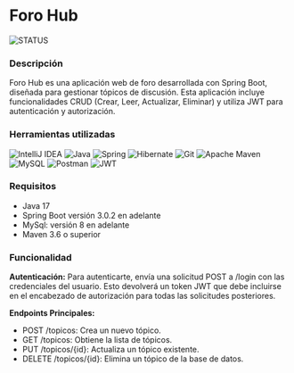 # Foro Hub
![STATUS](https://img.shields.io/badge/STATUS-FINALIZADO-blue)

### Descripción
Foro Hub es una aplicación web de foro desarrollada con Spring Boot, diseñada para gestionar tópicos de discusión. Esta aplicación incluye funcionalidades CRUD (Crear, Leer, Actualizar, Eliminar) y utiliza JWT para autenticación y autorización.

### Herramientas utilizadas
![IntelliJ IDEA](https://img.shields.io/badge/IntelliJIDEA-000000.svg?style=for-the-badge&logo=intellij-idea&logoColor=white)
![Java](https://img.shields.io/badge/java-%23ED8B00.svg?style=for-the-badge&logo=openjdk&logoColor=white)
![Spring](https://img.shields.io/badge/spring-%236DB33F.svg?style=for-the-badge&logo=spring&logoColor=white)
![Hibernate](https://img.shields.io/badge/Hibernate-59666C?style=for-the-badge&logo=Hibernate&logoColor=white)
![Git](https://img.shields.io/badge/git-%23F05033.svg?style=for-the-badge&logo=git&logoColor=white)
![Apache Maven](https://img.shields.io/badge/Apache%20Maven-C71A36?style=for-the-badge&logo=Apache%20Maven&logoColor=white)
![MySQL](https://img.shields.io/badge/mysql-4479A1.svg?style=for-the-badge&logo=mysql&logoColor=white)
![Postman](https://img.shields.io/badge/Postman-FF6C37?style=for-the-badge&logo=postman&logoColor=white)
![JWT](https://img.shields.io/badge/JWT-black?style=for-the-badge&logo=JSON%20web%20tokens)

### Requisitos

- Java 17
- Spring Boot versión 3.0.2 en adelante
- MySql: versión 8 en adelante
- Maven 3.6 o superior


### Funcionalidad
**Autenticación:**
Para autenticarte, envía una solicitud POST a /login con las credenciales del usuario. Esto devolverá un token JWT que debe incluirse en el encabezado de autorización para todas las solicitudes posteriores.


**Endpoints Principales:**
- POST /topicos: Crea un nuevo tópico.
- GET /topicos: Obtiene la lista de tópicos.
- PUT /topicos/{id}: Actualiza un tópico existente.
- DELETE /topicos/{id}: Elimina un tópico de la base de datos.